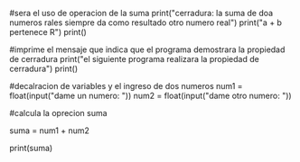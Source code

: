#sera el uso de operacion de la suma 
print("cerradura: la suma de doa numeros rales siempre da como resultado otro numero real")
print("a + b pertenece R")
print()

#imprime el mensaje que indica que el programa demostrara la propiedad de cerradura 
print("el siguiente programa realizara la propiedad de cerradura")
print()

#decalracion de variables y el ingreso de dos numeros 
num1 = float(input("dame un numero: "))
num2 = float(input("dame otro numero: "))

#calcula la oprecion suma

suma = num1 + num2

print(suma)
